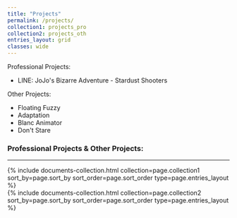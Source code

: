 ```yaml
---
title: "Projects"
permalink: /projects/
collection1: projects_pro
collection2: projects_oth
entries_layout: grid
classes: wide
---
```


Professional Projects:
 - LINE: JoJo's Bizarre Adventure - Stardust Shooters

Other Projects:
 - Floating Fuzzy
 - Adaptation
 - Blanc Animator
 - Don't Stare

### Professional Projects & Other Projects:  
***
<div class="entries-{{ page.entries_layout }}">
  {% include documents-collection.html collection=page.collection1 sort_by=page.sort_by sort_order=page.sort_order type=page.entries_layout %}
</div>

<div class="entries-{{ page.entries_layout }}">
  {% include documents-collection.html collection=page.collection2 sort_by=page.sort_by sort_order=page.sort_order type=page.entries_layout %}
</div>